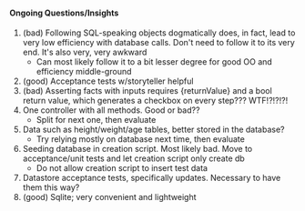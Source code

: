 #### Ongoing Questions/Insights

1. (bad) Following SQL-speaking objects dogmatically does, in fact, lead to very low efficiency with database calls. Don't need to follow it to its very end. It's also very, very awkward
    * Can most likely follow it to a bit lesser degree for good OO and efficiency middle-ground
2. (good) Acceptance tests w/storyteller helpful
3. (bad) Asserting facts with inputs requires {returnValue} and a bool return value, which generates a checkbox on every step??? WTF!?!?!?!
4. One controller with all methods. Good or bad??
    * Split for next one, then evaluate
5. Data such as height/weight/age tables, better stored in the database?
    * Try relying mostly on database next time, then evaluate
6. Seeding database in creation script. Most likely bad. Move to acceptance/unit tests and let creation script only create db
    * Do not allow creation script to insert test data
7. Datastore acceptance tests, specifically updates. Necessary to have them this way?
8. (good) Sqlite; very convenient and lightweight 